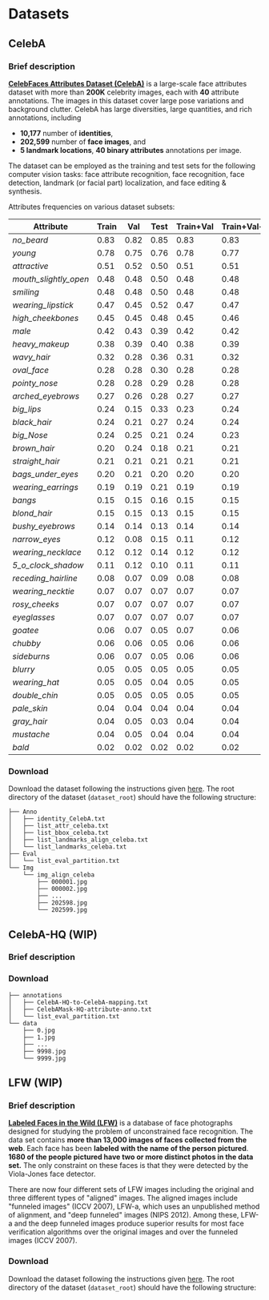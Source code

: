 # Datasets



## CelebA

### Brief description

[**CelebFaces Attributes Dataset (CelebA)**](https://mmlab.ie.cuhk.edu.hk/projects/CelebA.html) is a large-scale face attributes dataset with more than **200K** celebrity images, each with **40** attribute annotations. The images in this dataset cover large pose  variations and background clutter. CelebA has large diversities, large  quantities, and rich annotations, including

- **10,177** number of **identities**,
- **202,599** number of **face images**, and
- **5 landmark locations**, **40 binary attributes** annotations per image.

The dataset can be employed as the training and test sets for the  following computer vision tasks: face attribute recognition, face  recognition, face detection, landmark (or facial part) localization, and face editing & synthesis.      

Attributes frequencies on various  dataset subsets:

| **Attribute**         | **Train** | **Val** | **Test** | **Train+Val** | **Train+Val+Test** |
| --------------------- | --------- | ------- | -------- | ------------- | ------------------ |
| *no_beard*            | 0.83      | 0.82    | 0.85     | 0.83          | 0.83               |
| *young*               | 0.78      | 0.75    | 0.76     | 0.78          | 0.77               |
| *attractive*          | 0.51      | 0.52    | 0.50     | 0.51          | 0.51               |
| *mouth_slightly_open* | 0.48      | 0.48    | 0.50     | 0.48          | 0.48               |
| *smiling*             | 0.48      | 0.48    | 0.50     | 0.48          | 0.48               |
| *wearing_lipstick*    | 0.47      | 0.45    | 0.52     | 0.47          | 0.47               |
| *high_cheekbones*     | 0.45      | 0.45    | 0.48     | 0.45          | 0.46               |
| *male*                | 0.42      | 0.43    | 0.39     | 0.42          | 0.42               |
| *heavy_makeup*        | 0.38      | 0.39    | 0.40     | 0.38          | 0.39               |
| *wavy_hair*           | 0.32      | 0.28    | 0.36     | 0.31          | 0.32               |
| *oval_face*           | 0.28      | 0.28    | 0.30     | 0.28          | 0.28               |
| *pointy_nose*         | 0.28      | 0.28    | 0.29     | 0.28          | 0.28               |
| *arched_eyebrows*     | 0.27      | 0.26    | 0.28     | 0.27          | 0.27               |
| *big_lips*            | 0.24      | 0.15    | 0.33     | 0.23          | 0.24               |
| *black_hair*          | 0.24      | 0.21    | 0.27     | 0.24          | 0.24               |
| *big_Nose*            | 0.24      | 0.25    | 0.21     | 0.24          | 0.23               |
| *brown_hair*          | 0.20      | 0.24    | 0.18     | 0.21          | 0.21               |
| *straight_hair*       | 0.21      | 0.21    | 0.21     | 0.21          | 0.21               |
| *bags_under_eyes*     | 0.20      | 0.21    | 0.20     | 0.20          | 0.20               |
| *wearing_earrings*    | 0.19      | 0.19    | 0.21     | 0.19          | 0.19               |
| *bangs*               | 0.15      | 0.15    | 0.16     | 0.15          | 0.15               |
| *blond_hair*          | 0.15      | 0.15    | 0.13     | 0.15          | 0.15               |
| *bushy_eyebrows*      | 0.14      | 0.14    | 0.13     | 0.14          | 0.14               |
| *narrow_eyes*         | 0.12      | 0.08    | 0.15     | 0.11          | 0.12               |
| *wearing_necklace*    | 0.12      | 0.12    | 0.14     | 0.12          | 0.12               |
| *5_o_clock_shadow*    | 0.11      | 0.12    | 0.10     | 0.11          | 0.11               |
| *receding_hairline*   | 0.08      | 0.07    | 0.09     | 0.08          | 0.08               |
| *wearing_necktie*     | 0.07      | 0.07    | 0.07     | 0.07          | 0.07               |
| *rosy_cheeks*         | 0.07      | 0.07    | 0.07     | 0.07          | 0.07               |
| *eyeglasses*          | 0.07      | 0.07    | 0.07     | 0.07          | 0.07               |
| *goatee*              | 0.06      | 0.07    | 0.05     | 0.07          | 0.06               |
| *chubby*              | 0.06      | 0.06    | 0.05     | 0.06          | 0.06               |
| *sideburns*           | 0.06      | 0.07    | 0.05     | 0.06          | 0.06               |
| *blurry*              | 0.05      | 0.05    | 0.05     | 0.05          | 0.05               |
| *wearing_hat*         | 0.05      | 0.05    | 0.04     | 0.05          | 0.05               |
| *double_chin*         | 0.05      | 0.05    | 0.05     | 0.05          | 0.05               |
| *pale_skin*           | 0.04      | 0.04    | 0.04     | 0.04          | 0.04               |
| *gray_hair*           | 0.04      | 0.05    | 0.03     | 0.04          | 0.04               |
| *mustache*            | 0.04      | 0.05    | 0.04     | 0.04          | 0.04               |
| *bald*                | 0.02      | 0.02    | 0.02     | 0.02          | 0.02               |

### Download

Download the dataset following the instructions given [here](https://mmlab.ie.cuhk.edu.hk/projects/CelebA.html). The root directory of the dataset (`dataset_root`) should have the following structure:

```
├── Anno
│   ├── identity_CelebA.txt
│   ├── list_attr_celeba.txt
│   ├── list_bbox_celeba.txt
│   ├── list_landmarks_align_celeba.txt
│   └── list_landmarks_celeba.txt
├── Eval
│   └── list_eval_partition.txt
└── Img
    └── img_align_celeba
        ├── 000001.jpg
        ├── 000002.jpg
        ├── ...
        ├── 202598.jpg
        └── 202599.jpg
```





## CelebA-HQ (WIP)

### Brief description

### Download

```
├── annotations
│   ├── CelebA-HQ-to-CelebA-mapping.txt
│   ├── CelebAMask-HQ-attribute-anno.txt
│   └── list_eval_partition.txt
└── data
    ├── 0.jpg
    ├── 1.jpg
    ├── ...
    ├── 9998.jpg
    └── 9999.jpg
```





## LFW (WIP)

### Brief description

[ **Labeled Faces in the Wild (LFW)**](http://vis-www.cs.umass.edu/lfw/) is a database of face photographs designed for studying the problem of unconstrained face recognition. The data set contains **more than 13,000 images of faces collected from the web**. Each face has been **labeled with the name of the person pictured**. **1680 of the people pictured have two or more distinct photos in the data set.** The only constraint on these faces is that they were detected by the Viola-Jones face detector. 

There are now four different sets of LFW images including the original and three different types of "aligned" images. The aligned images include "funneled images" (ICCV 2007), LFW-a, which uses an unpublished method of alignment, and "deep funneled" images (NIPS 2012). Among these, LFW-a and the deep funneled images produce superior results  for most face verification  algorithms over the original images and over the funneled images (ICCV 2007). 

### Download

Download the dataset following the instructions given [here](http://vis-www.cs.umass.edu/lfw/). The root directory of the dataset (`dataset_root`) should have the following structure:

```
```

